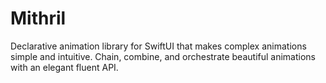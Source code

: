 # Mithril
Declarative animation library for SwiftUI that makes complex animations simple and intuitive. Chain, combine, and orchestrate beautiful animations with an elegant fluent API.
